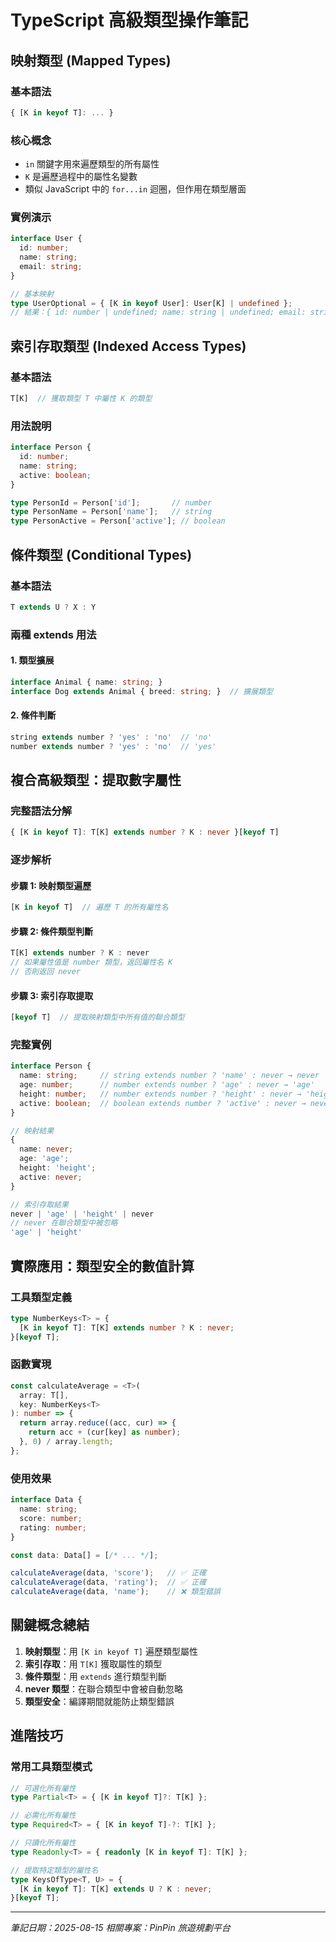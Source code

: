# TypeScript 高級類型操作筆記

## 映射類型 (Mapped Types)

### 基本語法
```typescript
{ [K in keyof T]: ... }
```

### 核心概念
- `in` 關鍵字用來遍歷類型的所有屬性
- `K` 是遍歷過程中的屬性名變數
- 類似 JavaScript 中的 `for...in` 迴圈，但作用在類型層面

### 實例演示
```typescript
interface User {
  id: number;
  name: string;
  email: string;
}

// 基本映射
type UserOptional = { [K in keyof User]: User[K] | undefined };
// 結果：{ id: number | undefined; name: string | undefined; email: string | undefined; }
```

## 索引存取類型 (Indexed Access Types)

### 基本語法
```typescript
T[K]  // 獲取類型 T 中屬性 K 的類型
```

### 用法說明
```typescript
interface Person {
  id: number;
  name: string;
  active: boolean;
}

type PersonId = Person['id'];       // number
type PersonName = Person['name'];   // string
type PersonActive = Person['active']; // boolean
```

## 條件類型 (Conditional Types)

### 基本語法
```typescript
T extends U ? X : Y
```

### 兩種 extends 用法

#### 1. 類型擴展
```typescript
interface Animal { name: string; }
interface Dog extends Animal { breed: string; }  // 擴展類型
```

#### 2. 條件判斷
```typescript
string extends number ? 'yes' : 'no'  // 'no'
number extends number ? 'yes' : 'no'  // 'yes'
```

## 複合高級類型：提取數字屬性

### 完整語法分解
```typescript
{ [K in keyof T]: T[K] extends number ? K : never }[keyof T]
```

### 逐步解析

#### 步驟 1: 映射類型遍歷
```typescript
[K in keyof T]  // 遍歷 T 的所有屬性名
```

#### 步驟 2: 條件類型判斷
```typescript
T[K] extends number ? K : never
// 如果屬性值是 number 類型，返回屬性名 K
// 否則返回 never
```

#### 步驟 3: 索引存取提取
```typescript
[keyof T]  // 提取映射類型中所有值的聯合類型
```

### 完整實例
```typescript
interface Person {
  name: string;     // string extends number ? 'name' : never → never
  age: number;      // number extends number ? 'age' : never → 'age'
  height: number;   // number extends number ? 'height' : never → 'height'
  active: boolean;  // boolean extends number ? 'active' : never → never
}

// 映射結果
{
  name: never;
  age: 'age';
  height: 'height';
  active: never;
}

// 索引存取結果
never | 'age' | 'height' | never
// never 在聯合類型中被忽略
'age' | 'height'
```

## 實際應用：類型安全的數值計算

### 工具類型定義
```typescript
type NumberKeys<T> = {
  [K in keyof T]: T[K] extends number ? K : never;
}[keyof T];
```

### 函數實現
```typescript
const calculateAverage = <T>(
  array: T[], 
  key: NumberKeys<T>
): number => {
  return array.reduce((acc, cur) => {
    return acc + (cur[key] as number);
  }, 0) / array.length;
};
```

### 使用效果
```typescript
interface Data {
  name: string;
  score: number;
  rating: number;
}

const data: Data[] = [/* ... */];

calculateAverage(data, 'score');   // ✅ 正確
calculateAverage(data, 'rating');  // ✅ 正確  
calculateAverage(data, 'name');    // ❌ 類型錯誤
```

## 關鍵概念總結

1. **映射類型**：用 `[K in keyof T]` 遍歷類型屬性
2. **索引存取**：用 `T[K]` 獲取屬性的類型
3. **條件類型**：用 `extends` 進行類型判斷
4. **never 類型**：在聯合類型中會被自動忽略
5. **類型安全**：編譯期間就能防止類型錯誤

## 進階技巧

### 常用工具類型模式
```typescript
// 可選化所有屬性
type Partial<T> = { [K in keyof T]?: T[K] };

// 必需化所有屬性  
type Required<T> = { [K in keyof T]-?: T[K] };

// 只讀化所有屬性
type Readonly<T> = { readonly [K in keyof T]: T[K] };

// 提取特定類型的屬性名
type KeysOfType<T, U> = {
  [K in keyof T]: T[K] extends U ? K : never;
}[keyof T];
```

---
*筆記日期：2025-08-15*
*相關專案：PinPin 旅遊規劃平台*